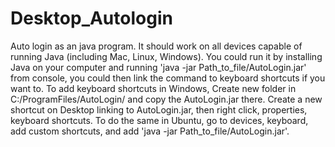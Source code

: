 # Desktop_Autologin
Auto login as an java program. It should work on all devices capable of running Java (including Mac, Linux, Windows). 
You could run it by installing Java on your computer and running 'java -jar Path_to_file/AutoLogin.jar' from console, you could then link the command to keyboard shortcuts if you want to. 
To add keyboard shortcuts in Windows, Create new folder in C:/ProgramFiles/AutoLogin/ and copy the AutoLogin.jar there. 
Create a new shortcut on Desktop linking to AutoLogin.jar, then right click, properties, keyboard shortcuts. 
To do the same in Ubuntu, go to devices, keyboard, add custom shortcuts, and add 'java -jar Path_to_file/AutoLogin.jar'. 
